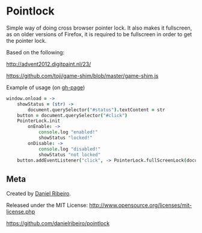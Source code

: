 Pointlock
=========

Simple way of doing cross browser pointer lock. It also makes it fullscreen, as on older versions of Firefox, it is required to be fullscreen in order to get the pointer lock.

Based on the following:

http://advent2012.digitpaint.nl/23/

https://github.com/toji/game-shim/blob/master/game-shim.js

Example of usage (on [gh-page](https://github.com/danielribeiro/pointlock/tree/gh-pages))

```coffeescript
window.onload = ->
    showStatus = (str) ->
        document.querySelector("#status").textContent = str
    button = document.querySelector("#click")
    PointerLock.init
        onEnable: ->
            console.log "enabled!"
            showStatus "locked!"
        onDisable: ->
            console.log "disabled!"
            showStatus "not locked"
    button.addEventListener("click", -> PointerLock.fullScreenLock(document.querySelector("body")))
```


Meta
----

Created by [Daniel Ribeiro](http://metaphysicaldeveloper.wordpress.com/about-me). 

Released under the MIT License: http://www.opensource.org/licenses/mit-license.php

https://github.com/danielribeiro/pointlock
